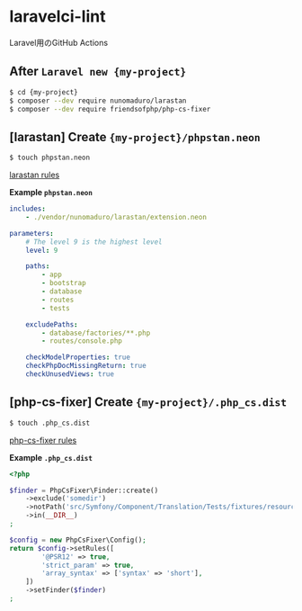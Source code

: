 # laravelci-lint

Laravel用のGitHub Actions

## After `Laravel new {my-project}`

```bash
$ cd {my-project}
$ composer --dev require nunomaduro/larastan
$ composer --dev require friendsofphp/php-cs-fixer
```

## [larastan] Create `{my-project}/phpstan.neon`

```bash
$ touch phpstan.neon
```

[larastan rules][larastan rules url]

**Example `phpstan.neon`**

```yaml
includes:
    - ./vendor/nunomaduro/larastan/extension.neon

parameters:
    # The level 9 is the highest level
    level: 9

    paths:
        - app
        - bootstrap
        - database
        - routes
        - tests

    excludePaths:
        - database/factories/**.php
        - routes/console.php

    checkModelProperties: true
    checkPhpDocMissingReturn: true
    checkUnusedViews: true
```

## [php-cs-fixer] Create `{my-project}/.php_cs.dist`

```bash
$ touch .php_cs.dist
```

[php-cs-fixer rules][php-cs-fixer rules url]

**Example `.php_cs.dist`**

```php
<?php

$finder = PhpCsFixer\Finder::create()
    ->exclude('somedir')
    ->notPath('src/Symfony/Component/Translation/Tests/fixtures/resources.php')
    ->in(__DIR__)
;

$config = new PhpCsFixer\Config();
return $config->setRules([
        '@PSR12' => true,
        'strict_param' => true,
        'array_syntax' => ['syntax' => 'short'],
    ])
    ->setFinder($finder)
;
```

[larastan rules url]: https://github.com/nunomaduro/larastan/blob/master/docs/rules.md
[php-cs-fixer rules url]: https://github.com/PHP-CS-Fixer/PHP-CS-Fixer/blob/master/doc/config.rst
